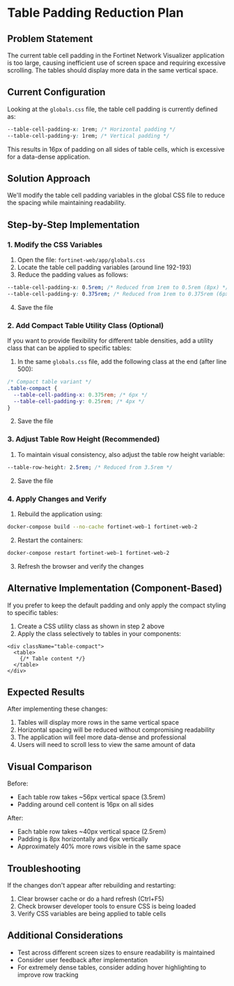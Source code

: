 # Table Padding Reduction Plan

## Problem Statement
The current table cell padding in the Fortinet Network Visualizer application is too large, causing inefficient use of screen space and requiring excessive scrolling. The tables should display more data in the same vertical space.

## Current Configuration
Looking at the `globals.css` file, the table cell padding is currently defined as:
```css
--table-cell-padding-x: 1rem; /* Horizontal padding */
--table-cell-padding-y: 1rem; /* Vertical padding */
```

This results in 16px of padding on all sides of table cells, which is excessive for a data-dense application.

## Solution Approach
We'll modify the table cell padding variables in the global CSS file to reduce the spacing while maintaining readability.

## Step-by-Step Implementation

### 1. Modify the CSS Variables

1. Open the file: `fortinet-web/app/globals.css`
2. Locate the table cell padding variables (around line 192-193)
3. Reduce the padding values as follows:

```css
--table-cell-padding-x: 0.5rem; /* Reduced from 1rem to 0.5rem (8px) */
--table-cell-padding-y: 0.375rem; /* Reduced from 1rem to 0.375rem (6px) */
```

4. Save the file

### 2. Add Compact Table Utility Class (Optional)

If you want to provide flexibility for different table densities, add a utility class that can be applied to specific tables:

1. In the same `globals.css` file, add the following class at the end (after line 500):

```css
/* Compact table variant */
.table-compact {
  --table-cell-padding-x: 0.375rem; /* 6px */
  --table-cell-padding-y: 0.25rem; /* 4px */
}
```

2. Save the file

### 3. Adjust Table Row Height (Recommended)

1. To maintain visual consistency, also adjust the table row height variable:

```css
--table-row-height: 2.5rem; /* Reduced from 3.5rem */
```

2. Save the file

### 4. Apply Changes and Verify

1. Rebuild the application using:
```bash
docker-compose build --no-cache fortinet-web-1 fortinet-web-2
```

2. Restart the containers:
```bash
docker-compose restart fortinet-web-1 fortinet-web-2
```

3. Refresh the browser and verify the changes

## Alternative Implementation (Component-Based)

If you prefer to keep the default padding and only apply the compact styling to specific tables:

1. Create a CSS utility class as shown in step 2 above
2. Apply the class selectively to tables in your components:

```tsx
<div className="table-compact">
  <table>
    {/* Table content */}
  </table>
</div>
```

## Expected Results

After implementing these changes:

1. Tables will display more rows in the same vertical space
2. Horizontal spacing will be reduced without compromising readability
3. The application will feel more data-dense and professional
4. Users will need to scroll less to view the same amount of data

## Visual Comparison

Before:
- Each table row takes ~56px vertical space (3.5rem)
- Padding around cell content is 16px on all sides

After:
- Each table row takes ~40px vertical space (2.5rem)
- Padding is 8px horizontally and 6px vertically
- Approximately 40% more rows visible in the same space

## Troubleshooting

If the changes don't appear after rebuilding and restarting:

1. Clear browser cache or do a hard refresh (Ctrl+F5)
2. Check browser developer tools to ensure CSS is being loaded
3. Verify CSS variables are being applied to table cells

## Additional Considerations

- Test across different screen sizes to ensure readability is maintained
- Consider user feedback after implementation
- For extremely dense tables, consider adding hover highlighting to improve row tracking
